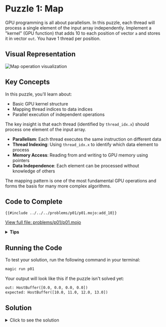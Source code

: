 # Puzzle 1: Map

GPU programming is all about parallelism. In this puzzle, each thread will process a single element of the input array independently.
Implement a "kernel" (GPU function) that adds 10 to each position of vector `a` and stores it in vector `out`. You have 1 thread per position.

## Visual Representation

![Map operation visualization](https://raw.githubusercontent.com/srush/GPU-Puzzles/main/GPU_puzzlers_files/GPU_puzzlers_14_1.svg)

## Key Concepts

In this puzzle, you'll learn about:

- Basic GPU kernel structure
- Mapping thread indices to data indices
- Parallel execution of independent operations

The key insight is that each thread (identified by `thread_idx.x`) should process one element of the input array.

- **Parallelism**: Each thread executes the same instruction on different data
- **Thread Indexing**: Using `thread_idx.x` to identify which data element to process
- **Memory Access**: Reading from and writing to GPU memory using pointers
- **Data Independence**: Each element can be processed without knowledge of others

The mapping pattern is one of the most fundamental GPU operations and forms the basis for many more complex algorithms.

## Code to Complete

```mojo
{{#include ../../../problems/p01/p01.mojo:add_10}}
```
<a href="../../../problems/p01/p01.mojo" class="filename">View full file: problems/p01/p01.mojo</a>

<details>
<summary><strong>Tips</strong></summary>

<div class="solution-tips">

1. Each thread processes a single element independently, which is the fundamental concept of parallel processing on GPUs.
2. In Mojo, we can get the value of an initialized [UnsafePointer](https://docs.modular.com/mojo/stdlib/memory/unsafe_pointer/UnsafePointer/) at `index` via `a[index]`.

</div>
</details>

## Running the Code

To test your solution, run the following command in your terminal:

```bash
magic run p01
```

Your output will look like this if the puzzle isn't solved yet:
```txt
out: HostBuffer([0.0, 0.0, 0.0, 0.0])
expected: HostBuffer([10.0, 11.0, 12.0, 13.0])
```

## Solution

<details>
<summary>Click to see the solution</summary>

```mojo
{{#include ../../../solutions/p01/p01.mojo:add_10_solution}}
```

<div class="solution-explanation">
This solution:

- Uses `local_i` (thread index) to access the correct element
- Adds 10 to the value

</div>
</details>

